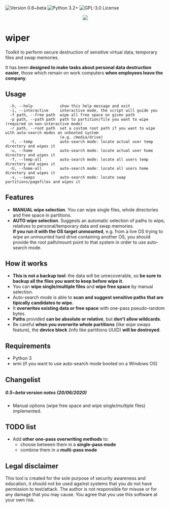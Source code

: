 ![[Version 0.6~beta](https://github.com/R3nt0n)](http://img.shields.io/badge/version-v0.6~beta-orange.svg)
![[Python 3.2+](https://github.com/R3nt0n)](http://img.shields.io/badge/python-3.2+-blue.svg)
![[GPL-3.0 License](https://github.com/R3nt0n)](https://img.shields.io/badge/license-GPL%203.0-brightgreen.svg)

<p align="center"><img src="https://github.com/R3nt0n/wiper/blob/master/img/wiper-0.6.gif" /></p>

# wiper
Toolkit to perform secure destruction of sensitive virtual data, temporary files and swap memories.

It has been **designed to make tasks about personal data destruction easier**, those which remain on work computers **when employees leave the company**.

## Usage
```
  -h, --help            show this help message and exit
  -i, --interactive     interactive mode, the script will guide you
  -f path, --free path  wipe all free space on given path
  -p path, --path path  path to partition/file you want to wipe (required in non-interactive mode)
  -r path, --root path  set a custom root path if you want to wipe with auto-search modes an unbooted system
                        (e.g. /media/drive)
  -t, --temp            auto-search mode: locate actual user temp directory and wipes it
  -u, --home            auto-search mode: locate actual user home directory and wipes it
  -T, --temp-all        auto-search mode: locate all users temp directory and wipes it
  -U, --home-all        auto-search mode: locate all users home directory and wipes it
  -s, --swaps           auto-search mode: locate swap partitions/pagefiles and wipes it
``` 

## Features
+ **MANUAL wipe selection**. You can wipe single files, whole directories and free space in partitions.
+ **AUTO wipe selection**. Suggests an automatic selection of paths to wipe, relatives to personal/temporary data and swap memories.  
**If you run it with the OS target unmounted**, e.g. from a live OS trying to wipe an 
unmounted hard drive containing another OS, you should provide the root path/mount point to that system in order to use auto-search mode.

## How it works
+ **This is not a backup tool**: the data will be unrecoverable, so **be sure to backup all the files you want to keep before wipe it**.
+ You can **wipe single/multiple files** and **wipe free space** by manual selection.
+ Auto-search mode is able to **scan and suggest sensitive paths that are tipically candidates to wipe**.
+ It **overwrites existing data or free space** with one-pass pseudo-random bytes.
+ **Paths** provided **can be absolute or relative**, but **don't allow wildcards**.
+ Be careful **when you overwrite whole partitions** (like wipe swaps feature), the **device block** (info like partitions UUID) **will be destroyed**.

## Requirements
+ Python 3
+ wmi (if you want to use auto-search mode booted on a Windows OS)

## Changelist
##### 0.5~beta version notes (20/06/2020)
+ Manual options (wipe free space and wipe single/multiple files) implemented.


## TODO list
+ Add **other one-pass overwriting methods** to:
    + choose between them in a **single-pass mode**
    + combine them in a **multi-pass mode**


## Legal disclaimer
This tool is created for the sole purpose of security awareness and education, it should not be used against systems that you do not have permission to test/attack. The author is not responsible for misuse or for any damage that you may cause. You agree that you use this software at your own risk.